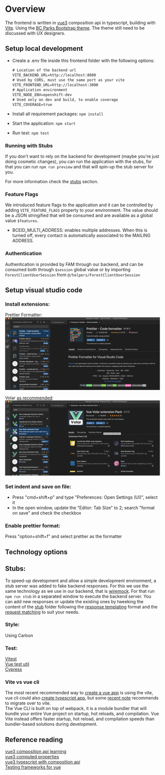 # Overview

The frontend is written in [vue3](https://vuejs.org) composition api in typescript, building with [Vite](https://vitejs.dev). Using the [BC Parks Bootstrap theme](https://digitalspace.github.io/bcparks-bootstrap-theme/). The theme still need to be discussed with UX designers.

## **Setup local development**

- Create a .env file inside this frontend folder with the following options:

  ```
  # Location of the backend url
  VITE_BACKEND_URL=http://localhost:8080
  # Used by CORS, must use the same port as your vite
  VITE_FRONTEND_URL=http://localhost:3000
  # Application environment
  VITE_NODE_ENV=openshift-dev
  # Used only on dev and build, to enable coverage
  VITE_COVERAGE=true

  ```

- Install all requirement packages: `npm install`
- Start the application: `npm start`
- Run test: `npm test`

### **Running with Stubs**

If you don't want to rely on the backend for development (maybe you're just doing cosmetic changes), you can run the application with the stubs,
for that you can run `npm run preview` and that will spin-up the stub server for you.

For more information check the [stubs](#stubs) section.

### **Feature Flags**

We introduced feature flags to the application and it can be controlled by adding `VITE_FEATURE_FLAGS` property to your environment. The value should be a JSON stringified that will be consumed and are available as a global value `$features`.

- BCEID_MULTI_ADDRESS: enables multiple addresses. When this is turned off, every contact is automatically associated to the MAILING ADDRESS.

### **Authentication**

Authentication is provided by FAM through our backend, and can be consumed both through `$session` global value or by importing `ForestClientUserSession` from `@/helpers/ForestClientUserSession`

## **Setup visual studio code**

### **Install extensions**:

Prettier Formatter:
[![vscode prettier formatter](public/docs/vscode-extension-prettier.png)](public/docs/vscode-extension-prettier.png)

Volar [as recommended](https://vuejs.org/guide/typescript/overview.html#ide-support):
[![vscode volar](public/docs/vscode-extension-volar.png)](public/docs/vscode-extension-volar.png)

### **Set indent and save on file**:

- Press "cmd+shift+p" and type "Preferences: Open Settings (UI)", select it
- In the open window, update the "Editor: Tab Size" to 2; search "format on save" and check the checkbox

### **Enable prettier format**:

Press "option+shift+f" and select prettier as the formatter

## **Technology options**

## **Stubs**:

To speed-up development and allow a simple development environment, a stub server was added to fake backend responses. For this we use the same technology as we use
in our backend, that is [wiremock](https://wiremock.org/). For that run `npm run stub` in a separated window to execute the backend server. You can add new responses or update
the existing ones by tweeking the content of the [stub](stub/) folder following the [response templating](https://wiremock.org/docs/response-templating/) format and the [request matching](https://wiremock.org/docs/request-matching/) to suit your needs.

### **Style**:

Using Carbon

### **Test**:

[Vitest](https://vitest.dev/api/)  
[Vue test util](https://test-utils.vuejs.org/api/)  
[Cypress](https://www.cypress.io/)

### **Vite vs vue cli**

The most recent recommended way to [create a vue app](https://vuejs.org/guide/quick-start.html#with-build-tools) is using the vite, vue cli could also [create typescript app](https://vuejs.org/guide/typescript/overview.html), but some [recent note](https://vuejs.org/guide/typescript/overview.html#note-on-vue-cli-and-ts-loader) recommends to migrate over to vite.  
The Vue CLI is built on top of webpack, it is a module bundler that will bundle your entire Vue project on startup, hot reloads, and compilation. Vue Vite instead offers faster startup, hot reload, and compilation speeds than bundler-based solutions during development.

## **Reference reading**

[vue3 composition api learning](https://vuejs.org/tutorial/#step-12)  
[vue3 computed properties](https://vuejs.org/guide/essentials/computed.html)  
[vue3 typescript with composition api](https://vuejs.org/guide/typescript/composition-api.html)  
[Testing frameworks for vue](https://vuejs.org/guide/scaling-up/testing.html#unit-testing)
